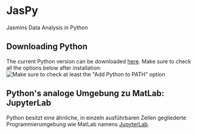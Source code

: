 # JasPy
Jasmins Data Analysis in Python

## Downloading Python
The current Python version can be downloaded [here](https://www.python.org/downloads/).
Make sure to check all the options below after installation:
![Make sure to check at least the "Add Python to PATH" option](/docs/images/Python_Install_3-306051a90888db4c7292964617b7ff75)

## Python's analoge Umgebung zu MatLab: JupyterLab
Python besitzt eine ähnliche, in einzeln ausführbaren Zellen gegliederte Programmierumgebung wie MatLab namens [JupyterLab](https://jupyterlab.readthedocs.io/en/latest/#).
